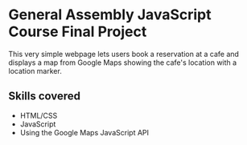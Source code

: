 # General Assembly JavaScript Course Final Project

This very simple webpage lets users book a reservation at a cafe and displays a map from Google Maps showing the cafe's location with a location marker.

## Skills covered
- HTML/CSS
- JavaScript
- Using the Google Maps JavaScript API
